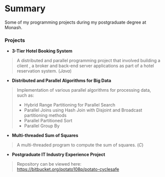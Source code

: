 # Summary #

Some of my programming projects during my postgraduate degree at Monash.

### Projects ###

* **3-Tier Hotel Booking System**

> A distributed and parallel programming project that involved building a client , a broker and back-end server applications as part of a hotel reservation system. (_Java_)


* **Distributed and Parallel Algorithms for Big Data**

> Implementation of various parallel algorithms for processing data, such as:
> * Hybrid Range Partitioning for Parallel Search
> * Parallel Joins using Hash Join with Disjoint and Broadcast partitioning methods
> * Parallel Partitioned Sort
> * Parallel Group By


* **Multi-threaded Sum of Squares** 

> A multi-threaded program to compute the sum of squares. (_C_)

* **Postgraduate IT Industry Experience Project**

> Repository can be viewed here: https://bitbucket.org/potato108p/potato-cyclesafe